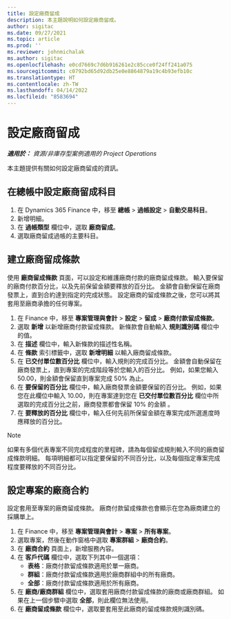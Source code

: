 ```yaml
---
title: 設定廠商留成
description: 本主題說明如何設定廠商留成。
author: sigitac
ms.date: 09/27/2021
ms.topic: article
ms.prod: ''
ms.reviewer: johnmichalak
ms.author: sigitac
ms.openlocfilehash: e0cd7669c7d6b916261e2c85cce0f24ff241a075
ms.sourcegitcommit: c0792bd65d92db25e0e8864879a19c4b93efb10c
ms.translationtype: HT
ms.contentlocale: zh-TW
ms.lasthandoff: 04/14/2022
ms.locfileid: "8583694"
---
```

# <a name="set-up-vendor-retention"></a>設定廠商留成

_**適用於：** 資源/非庫存型案例適用的 Project Operations_

本主題提供有關如何設定廠商留成的資訊。

## <a name="set-up-a-vendor-retention-account-in-general-ledger"></a>在總帳中設定廠商留成科目

1. 在 Dynamics 365 Finance 中，移至 **總帳** > **過帳設定** > **自動交易科目**。
2. 新增明細。
3. 在 **過帳類型** 欄位中，選取 **廠商留成**。
4. 選取廠商留成過帳的主要科目。

## <a name="create-vendor-retention-terms"></a>建立廠商留成條款

使用 **廠商留成條款** 頁面，可以設定和維護廠商付款的廠商留成條款。 輸入要保留的廠商付款百分比，以及先前保留金額要釋放的百分比。 金額會自動保留在廠商發票上，直到合約達到指定的完成狀態。 設定廠商的留成條款之後，您可以將其套用至廠商承擔的任何專案。

1. 在 Finance 中，移至 **專案管理與會計** > **設定** > **留成** > **廠商付款留成條款**。
2. 選取 **新增** 以新增廠商付款留成條款。 新條款會自動輸入 **規則識別碼** 欄位中的值。 
3. 在 **描述** 欄位中，輸入新條款的描述性名稱。
4. 在 **條款** 索引標籤中，選取 **新增明細** 以輸入廠商留成條款。
5. 在 **已交付單位數百分比** 欄位中，輸入規則的完成百分比。 金額會自動保留在廠商發票上，直到專案的完成階段等於您輸入的百分比。 例如，如果您輸入 50.00，則金額會保留直到專案完成 50% 為止。
6. 在 **要保留的百分比** 欄位中，輸入廠商發票金額要保留的百分比。 例如，如果您在此欄位中輸入 10.00，則在專案達到您在 **已交付單位數百分比** 欄位中所選取的完成百分比之前，廠商發票都會保留 10% 的金額 。
7. 在 **要釋放的百分比** 欄位中，輸入任何先前所保留金額在專案完成所選進度時應釋放的百分比。

> [!NOTE]
> 如果有多個代表專案不同完成程度的里程碑，請為每個留成規則輸入不同的廠商留成條款明細。 每項明細都可以指定要保留的不同百分比，以及每個指定專案完成程度要釋放的不同百分比。

## <a name="set-up-a-vendor-agreement-for-the-project"></a>設定專案的廠商合約

設定套用至專案的廠商留成條款。 廠商付款留成條款也會顯示在您為廠商建立的採購單上。

1. 在 Finance 中，移至 **專案管理與會計** > **專案** > **所有專案**。 
2. 選取專案，然後在動作窗格中選取 **專案群組** > **廠商合約**。
3. 在 **廠商合約** 頁面上，新增服務內容。
4. 在 **客戶代碼** 欄位中，選取下列其中一個選項：
   - **表格**：廠商付款留成條款適用於單一廠商。
   - **群組**：廠商付款留成條款適用於廠商群組中的所有廠商。
   - **全部**：廠商付款留成條款適用於所有廠商。
5. 在 **廠商/廠商群組** 欄位中，選取套用廠商付款留成條款的廠商或廠商群組。 如果在上一個步驟中選取 **全部**，則此欄位無法使用。
6. 在 **廠商留成條款** 欄位中，選取要套用至此廠商的留成條款規則識別碼。

